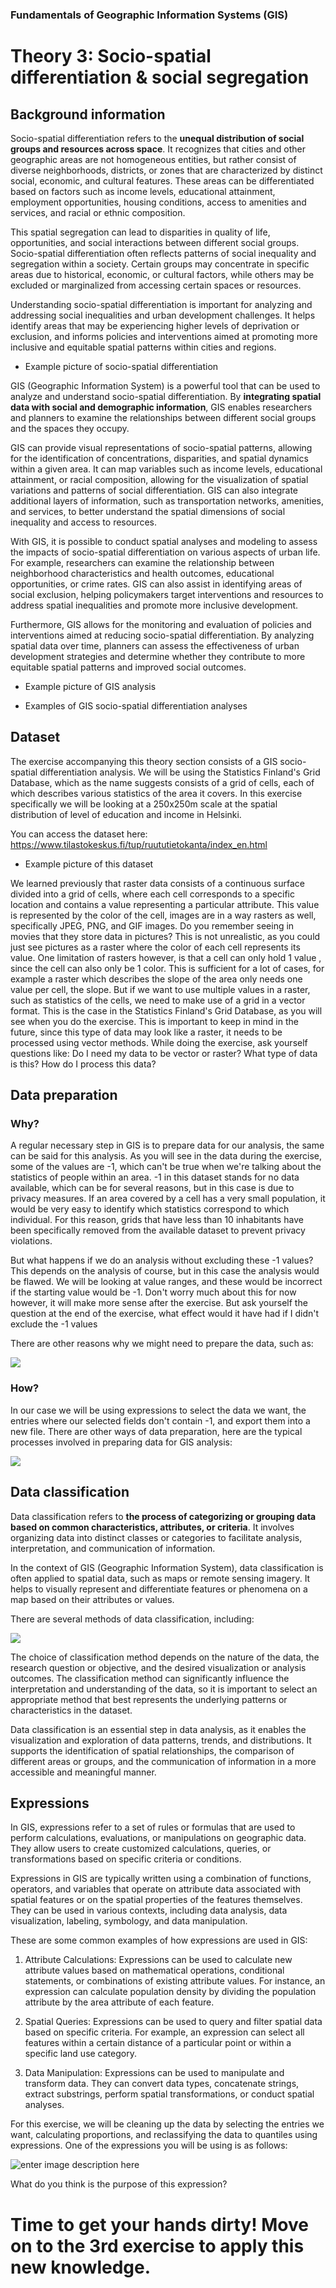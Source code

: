 ### Fundamentals of Geographic Information Systems (GIS)

# Theory 3: Socio-spatial differentiation & social segregation

## Background information
Socio-spatial differentiation refers to the **unequal distribution of social groups and resources across space**. It recognizes that cities and other geographic areas are not homogeneous entities, but rather consist of diverse neighborhoods, districts, or zones that are characterized by distinct social, economic, and cultural features. These areas can be differentiated based on factors such as income levels, educational attainment, employment opportunities, housing conditions, access to amenities and services, and racial or ethnic composition.

This spatial segregation can lead to disparities in quality of life, opportunities, and social interactions between different social groups. Socio-spatial differentiation often reflects patterns of social inequality and segregation within a society. Certain groups may concentrate in specific areas due to historical, economic, or cultural factors, while others may be excluded or marginalized from accessing certain spaces or resources.

Understanding socio-spatial differentiation is important for analyzing and addressing social inequalities and urban development challenges. It helps identify areas that may be experiencing higher levels of deprivation or exclusion, and informs policies and interventions aimed at promoting more inclusive and equitable spatial patterns within cities and regions.

- Example picture of socio-spatial differentiation

GIS (Geographic Information System) is a powerful tool that can be used to analyze and understand socio-spatial differentiation. By **integrating spatial data with social and demographic information**, GIS enables researchers and planners to examine the relationships between different social groups and the spaces they occupy.

GIS can provide visual representations of socio-spatial patterns, allowing for the identification of concentrations, disparities, and spatial dynamics within a given area. It can map variables such as income levels, educational attainment, or racial composition, allowing for the visualization of spatial variations and patterns of social differentiation. GIS can also integrate additional layers of information, such as transportation networks, amenities, and services, to better understand the spatial dimensions of social inequality and access to resources.

With GIS, it is possible to conduct spatial analyses and modeling to assess the impacts of socio-spatial differentiation on various aspects of urban life. For example, researchers can examine the relationship between neighborhood characteristics and health outcomes, educational opportunities, or crime rates. GIS can also assist in identifying areas of social exclusion, helping policymakers target interventions and resources to address spatial inequalities and promote more inclusive development.

Furthermore, GIS allows for the monitoring and evaluation of policies and interventions aimed at reducing socio-spatial differentiation. By analyzing spatial data over time, planners can assess the effectiveness of urban development strategies and determine whether they contribute to more equitable spatial patterns and improved social outcomes.

- Example picture of GIS analysis

- Examples of GIS socio-spatial differentiation analyses

## Dataset
The exercise accompanying this theory section consists of a GIS socio-spatial differentiation analysis. We will be using the Statistics Finland's Grid Database, which as the name suggests consists of a grid of cells, each of which describes various statistics of the area it covers. In this exercise specifically we will be looking at a 250x250m scale at the spatial distribution of level of education and income in Helsinki. 

You can access the dataset here: https://www.tilastokeskus.fi/tup/ruututietokanta/index_en.html

- Example picture of this dataset

We learned previously that raster data consists of a continuous surface divided into a grid of cells, where each cell corresponds to a specific location and contains a value representing a particular attribute. This value is represented by the color of the cell, images are in a way rasters as well, specifically JPEG, PNG, and GIF images. Do you remember seeing in movies that they store data in pictures? This is not unrealistic, as you could just see pictures as a raster where the color of each cell represents its value. One limitation of rasters however, is that a cell can only hold 1 value , since the cell can also only be 1 color. This is sufficient for a lot of cases, for example a raster which describes the slope of the area only needs one value per cell, the slope. But if we want to use multiple values in a raster, such as statistics of the cells, we need to make use of a grid in a vector format. This is the case in the Statistics Finland's Grid Database, as you will see when you do the exercise. This is important to keep in mind in the future, since this type of data may look like a raster, it needs to be processed using vector methods. While doing the exercise, ask yourself questions like: Do I need my data to be vector or raster? What type of data is this? How do I process this data? 

## Data preparation

### Why?
A regular necessary step in GIS is to prepare data for our analysis, the same can be said for this analysis. As you will see in the data during the exercise, some of the values are -1, which can't be true when we're talking about the statistics of people within an area. -1 in this dataset stands for no data available, which can be for several reasons, but in this case is due to privacy measures. If an area covered by a cell has a very small population, it would be very easy to identify which statistics correspond to which individual. For this reason, grids that have less than 10 inhabitants have been specifically removed from the available dataset to prevent privacy violations. 

But what happens if we do an analysis without excluding these -1 values? This depends on the analysis of course, but in this case the analysis would be flawed. We will be looking at value ranges, and these would be incorrect if the starting value would be -1. Don't worry much about this for now however, it will make more sense after the exercise.  But ask yourself the question at the end of the exercise, what effect would it have had if I didn't exclude the -1 values

There are other reasons why we might need to prepare the data, such as: 

![](https://raw.githubusercontent.com/rowan8k/fundamentals-of-gis/master/Assets/3_Theory/3_Theory_data_preperation_reasons.drawio.png)

### How? 

In our case we will be using expressions to select the data we want, the entries where our selected fields don't contain -1, and export them into a new file. There are other ways of data preparation, here are the typical processes involved in preparing data for GIS analysis: 

![](https://raw.githubusercontent.com/rowan8k/fundamentals-of-gis/master/Assets/3_Theory/3_Theory_data_preperation_methods.drawio.png)

## Data classification 
Data classification refers to **the process of categorizing or grouping data based on common characteristics, attributes, or criteria**. It involves organizing data into distinct classes or categories to facilitate analysis, interpretation, and communication of information.

In the context of GIS (Geographic Information System), data classification is often applied to spatial data, such as maps or remote sensing imagery. It helps to visually represent and differentiate features or phenomena on a map based on their attributes or values.

There are several methods of data classification, including:

![](https://raw.githubusercontent.com/rowan8k/fundamentals-of-gis/master/Assets/3_Theory/3_Theory_data_classification_v2.drawio.png)

The choice of classification method depends on the nature of the data, the research question or objective, and the desired visualization or analysis outcomes. The classification method can significantly influence the interpretation and understanding of the data, so it is important to select an appropriate method that best represents the underlying patterns or characteristics in the dataset.

Data classification is an essential step in data analysis, as it enables the visualization and exploration of data patterns, trends, and distributions. It supports the identification of spatial relationships, the comparison of different areas or groups, and the communication of information in a more accessible and meaningful manner.


## Expressions

In GIS, expressions refer to a set of rules or formulas that are used to perform calculations, evaluations, or manipulations on geographic data. They allow users to create customized calculations, queries, or transformations based on specific criteria or conditions.

Expressions in GIS are typically written using a combination of functions, operators, and variables that operate on attribute data associated with spatial features or on the spatial properties of the features themselves. They can be used in various contexts, including data analysis, data visualization, labeling, symbology, and data manipulation.

These are some common examples of how expressions are used in GIS:

1.  Attribute Calculations: Expressions can be used to calculate new attribute values based on mathematical operations, conditional statements, or combinations of existing attribute values. For instance, an expression can calculate population density by dividing the population attribute by the area attribute of each feature.
    
2.  Spatial Queries: Expressions can be used to query and filter spatial data based on specific criteria. For example, an expression can select all features within a certain distance of a particular point or within a specific land use category.
    
3.  Data Manipulation: Expressions can be used to manipulate and transform data. They can convert data types, concatenate strings, extract substrings, perform spatial transformations, or conduct spatial analyses.

For this exercise, we will be cleaning up the data by selecting the entries we want, calculating proportions, and reclassifying the data to quantiles using expressions. One of the expressions you will be using is as follows:

![enter image description here](https://raw.githubusercontent.com/rowan8k/fundamentals-of-gis/master/Assets/3_Exercise/3_Exercise_reclassification.png)

What do you think is the purpose of this expression?


# Time to get your hands dirty! Move on to the 3rd exercise to apply this new knowledge.


<!--stackedit_data:
eyJkaXNjdXNzaW9ucyI6eyJUSm5Lc3l5V01vRlFneHl0Ijp7In
N0YXJ0IjoxNTA0LCJlbmQiOjE1MTksInRleHQiOiJFeGFtcGxl
IHBpY3R1cmUifSwiNXNSZ3c2RE5QZmJCSWNmaSI6eyJzdGFydC
I6MzI5NCwiZW5kIjozMzI3LCJ0ZXh0IjoiLSBFeGFtcGxlIHBp
Y3R1cmUgb2YgR0lTIGFuYWx5c2lzIn0sIndZT2pWYlBHQVZuS2
VldXEiOnsic3RhcnQiOjM5MjMsImVuZCI6Mzk1NiwidGV4dCI6
Ii0gRXhhbXBsZSBwaWN0dXJlIG9mIHRoaXMgZGF0YXNldCJ9LC
J4dTVKYTlteDhUVkNxT0tJIjp7InN0YXJ0IjozOTU4LCJlbmQi
OjUyNzAsInRleHQiOiJXZSBsZWFybmVkIHByZXZpb3VzbHkgdG
hhdCByYXN0ZXIgZGF0YSBjb25zaXN0cyBvZiBhIGNvbnRpbnVv
dXMgc3VyZmFjZSBkaXZpZGVk4oCmIn0sIkpMMDhaTzltZDFndn
RtNTUiOnsic3RhcnQiOjM4MjYsImVuZCI6MzkyMSwidGV4dCI6
IllvdSBjYW4gYWNjZXNzIHRoZSBkYXRhc2V0IGhlcmU6IGh0dH
BzOi8vd3d3LnRpbGFzdG9rZXNrdXMuZmkvdHVwL3J1dXR1dGll
dG9rYW7igKYifSwiY0pneGp2WklBMnI3WUJzbCI6eyJzdGFydC
I6MzMyOSwiZW5kIjozMzg1LCJ0ZXh0IjoiLSBFeGFtcGxlcyBv
ZiBHSVMgc29jaW8tc3BhdGlhbCBkaWZmZXJlbnRpYXRpb24gYW
5hbHlzZXMifSwidG1tVWpNRWw0a2E2cG40biI6eyJzdGFydCI6
MTU1OSwiZW5kIjoxNTg5LCJ0ZXh0IjoiR2VvZ3JhcGhpYyBJbm
Zvcm1hdGlvbiBTeXN0ZW0pIn19LCJjb21tZW50cyI6eyJmVU5V
cFFDYWszRkNrNVo3Ijp7ImRpc2N1c3Npb25JZCI6IlRKbktzeX
lXTW9GUWd4eXQiLCJzdWIiOiJnaDo0MDMwNDc4OCIsInRleHQi
OiJBZGQgcGljdHVyZSIsImNyZWF0ZWQiOjE2ODY2MzY1NDY0Mj
J9LCJmTENIZnMwVmR3eDFxRFVXIjp7ImRpc2N1c3Npb25JZCI6
IjVzUmd3NkROUGZiQkljZmkiLCJzdWIiOiJnaDo0MDMwNDc4OC
IsInRleHQiOiJBZGQgcGljdHVyZSIsImNyZWF0ZWQiOjE2ODY2
MzY3NzI1OTB9LCJPVmVDUG5PVVhkSXFNT1hnIjp7ImRpc2N1c3
Npb25JZCI6IndZT2pWYlBHQVZuS2VldXEiLCJzdWIiOiJnaDo0
MDMwNDc4OCIsInRleHQiOiJBZGQgcGljdHVyZSIsImNyZWF0ZW
QiOjE2ODY2MzgyNTc2ODh9LCJVOWt4eHlQUTE2UFE1Vnd3Ijp7
ImRpc2N1c3Npb25JZCI6Inh1NUphOW14OFRWQ3FPS0kiLCJzdW
IiOiJnaDo0MDMwNDc4OCIsInRleHQiOiJDaGVjayBmb3IgYWNj
dXJhY3kiLCJjcmVhdGVkIjoxNjg2NjM4MjY1NjAxfSwiRmsxaU
Y5NW03MmIwYmJDbCI6eyJkaXNjdXNzaW9uSWQiOiJKTDA4Wk85
bWQxZ3Z0bTU1Iiwic3ViIjoiZ2g6NDAzMDQ3ODgiLCJ0ZXh0Ij
oiQ2hlY2sgaWYgb3BlbiIsImNyZWF0ZWQiOjE2ODY2Mzg0MzM5
MjF9LCJaWk9CU0FKRFhobXZPaURFIjp7ImRpc2N1c3Npb25JZC
I6ImNKZ3hqdlpJQTJyN1lCc2wiLCJzdWIiOiJnaDo0MDMwNDc4
OCIsInRleHQiOiJBZGQgbGlua3MiLCJjcmVhdGVkIjoxNjg2Nj
M5MzMxNTc0fSwidGp3WjZoRDNuYWx5Z1dwYyI6eyJkaXNjdXNz
aW9uSWQiOiJ0bW1Vak1FbDRrYTZwbjRuIiwic3ViIjoiZ2g6Mj
IxNjgxNTciLCJ0ZXh0IjoiZG9uJ3QgbmVlZCB0aGlzIGlzIGRl
ZmluZWQgZWFybGllciIsImNyZWF0ZWQiOjE2ODY3MzIxMDA1MD
F9fSwiaGlzdG9yeSI6WzI0Mzg3MzgxNCw5Njg5MzEzNTUsLTE2
MzI5NTI0MTYsLTEyMzQ3MzIxMjUsLTEzNTE3MTc1MTcsLTU3Mz
I0ODE0MywxNDQ0MzgxMTI1LDE4MTk2MTc3MDAsMjA4Mzk5Mzk4
NiwtMTc1NDg1MTczLDEzMzIzNzQ5NDgsLTE3MDUyNTg5MjcsLT
E1NDM1MDUwMTVdfQ==
-->